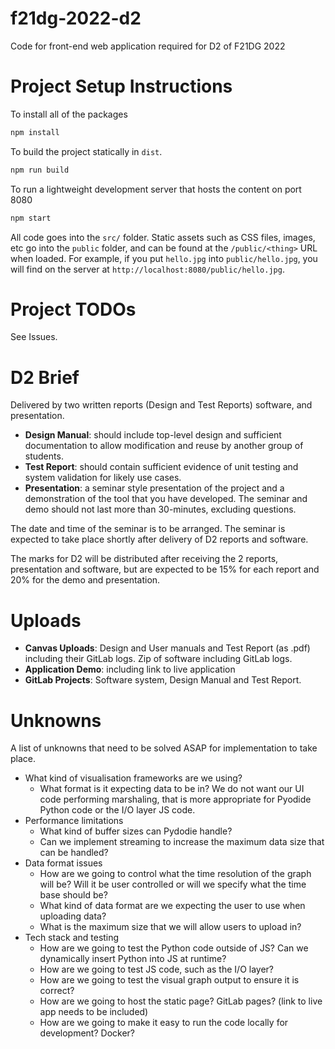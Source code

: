 # f21dg-2022-d2

Code for front-end web application required for D2 of F21DG 2022

# Project Setup Instructions

To install all of the packages
```bash
npm install
```

To build the project statically in `dist`.
```bash
npm run build
```

To run a lightweight development server that hosts the content on port 8080
```bash
npm start
```

All code goes into the `src/` folder. 
Static assets such as CSS files, images, etc go into the `public` folder, and can be found at the `/public/<thing>` URL when loaded.
For example, if you put `hello.jpg` into `public/hello.jpg`, you will find on the server at `http://localhost:8080/public/hello.jpg`.


# Project TODOs

See Issues.

# D2 Brief

Delivered by two written reports (Design and Test Reports) software, and presentation.

- **Design Manual**: should include top-level design and sufficient documentation to allow modification and reuse by another group of students.
- **Test Report**: should contain sufficient evidence of unit testing and system validation for likely use cases.
- **Presentation**: a seminar style presentation of the project and a demonstration of the tool that you have developed. The seminar and demo should not last more than 30-minutes, excluding questions.

The date and time of the seminar is to be arranged. The seminar is expected to take place shortly after delivery of D2 reports and software. 

The marks for D2 will be distributed after receiving the 2 reports, presentation and software, but are expected to be 15% for each report and 20% for the demo and presentation.

# Uploads

- **Canvas Uploads**:  Design and User manuals and Test Report (as .pdf) including their GitLab logs. Zip of software including GitLab logs.
- **Application Demo**: including link to live application
- **GitLab Projects**: Software system, Design Manual and Test Report.

# Unknowns

A list of unknowns that need to be solved ASAP for implementation to take place.

- What kind of visualisation frameworks are we using?
	- What format is it expecting data to be in? We do not want our UI code performing marshaling, that is more appropriate for Pyodide Python code or the I/O layer JS code.
- Performance limitations
	- What kind of buffer sizes can Pydodie handle?
	- Can we implement streaming to increase the maximum data size that can be handled?
- Data format issues
	- How are we going to control what the time resolution of the graph will be? Will it be user controlled or will we specify what the time base should be?
	- What kind of data format are we expecting the user to use when uploading data?
	- What is the maximum size that we will allow users to upload in?
- Tech stack and testing
	- How are we going to test the Python code outside of JS? Can we dynamically insert Python into JS at runtime?
	- How are we going to test JS code, such as the I/O layer?
	- How are we going to test the visual graph output to ensure it is correct?
	- How are we going to host the static page? GitLab pages? (link to live app needs to be included)
	- How are we going to make it easy to run the code locally for development? Docker?

